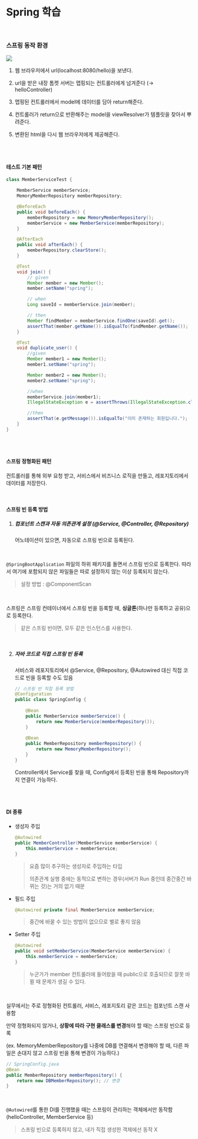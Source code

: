 # Spring 학습

<br>

### 스프링 동작 환경

<img src="https://img1.daumcdn.net/thumb/R1280x0/?scode=mtistory2&fname=https%3A%2F%2Fblog.kakaocdn.net%2Fdn%2FkyRmR%2Fbtq0Pb0TT5T%2FeHQeLobMIiT2rk3kIfMg30%2Fimg.png">

1. 웹 브라우저에서 url(localhost:8080/hello)을 보낸다.

2. url을 받은 내장 톰켓 서버는 맵핑되는 컨트롤러에게 넘겨준다 (→ helloController)

3. 맵핑된 컨트롤러에서 model에 데이터를 담아 return해준다.

4. 컨트롤러가 return으로 반환해주는 model을 viewResolver가 템플릿을 찾아서 뿌려준다.

5. 변환된 html을 다시 웹 브라우저에게 제공해준다.

<br>

<br>

#### 테스트 기본 패턴

```java
class MemberServiceTest {

    MemberService memberService;
    MemoryMemberRepository memberRepository;

    @BeforeEach
    public void beforeEach() {
        memberRepository = new MemoryMemberRepository();
        memberService = new MemberService(memberRepository);
    }

    @AfterEach
    public void afterEach() {
        memberRepository.clearStore();
    }

    @Test
    void join() {
        // given
        Member member = new Member();
        member.setName("spring");

        // when
        Long saveId = memberService.join(member);

        // then
        Member findMember = memberService.findOne(saveId).get();
        assertThat(member.getName()).isEqualTo(findMember.getName());
    }

    @Test
    void duplicate_user() {
        //given
        Member member1 = new Member();
        member1.setName("spring");

        Member member2 = new Member();
        member2.setName("spring");

        //when
        memberService.join(member1);
        IllegalStateException e = assertThrows(IllegalStateException.class, () -> memberService.join(member2));

        //then
        assertThat(e.getMessage()).isEqualTo("이미 존재하는 회원입니다.");
    }
}
```

<br>

<br>

#### 스프링 정형화된 패턴

컨트롤러를 통해 외부 요청 받고, 서비스에서 비즈니스 로직을 만들고, 레포지토리에서 데이터를 저장한다.

<br>

#### 스프링 빈 등록 방법

1. ##### 컴포넌트 스캔과 자동 의존관계 설정 (@Service, @Controller, @Repository)

   어노테이션이 있으면, 자동으로 스프링 빈으로 등록된다.

<br>

`@SpringBootApplication` 파일의 하위 패키지를 돌면서 스프링 빈으로 등록한다. 따라서 여기에 포함되지 않은 파일들은 따로 설정하지 않는 이상 등록되지 않는다.

> 설정 방법 : @ComponentScan

<br>

스프링은 스프링 컨테이너에서 스프링 빈을 등록할 때, **싱글톤**(하나만 등록하고 공유)으로 등록한다.

> 같은 스프링 빈이면, 모두 같은 인스턴스를 사용한다.

<br>

2. ##### 자바 코드로 직접 스프링 빈 등록

   서비스와 레포지토리에서 @Service, @Repository, @Autowired 대신 직접 코드로 빈을 등록할 수도 있음

   ```java
   // 스프링 빈 직접 등록 방법
   @Configuration
   public class SpringConfig {
       
       @Bean
       public MemberService memberService() {
           return new MemberService(memberRepository());
       }
       
       @Bean
       public MemberRepository memberRepository() {
           return new MemoryMemberRepository();
       }
   }
   ```

   Controller에서 Service를 찾을 때, Config에서 등록된 빈을 통해 Repository까지 연결이 가능하다.

<br>

<br>

#### DI 종류

- 생성자 주입

  ```java
  @Autowired
  public MemberController(MemberService memberService) {
      this.memberService = memberService;
  }
  ```

  > 요즘 많이 추구하는 생성자로 주입하는 타입
  >
  > 의존관계 실행 중에는 동적으로 변하는 경우(서버가 Run 중인데 중간중간 바뀌는 것)는 거의 없기 때문

- 필드 주입

  ```java
  @Autowired private final MemberService memberService;
  ```

  > 중간에 바꿀 수 있는 방법이 없으므로 별로 좋지 않음

- Setter 주입

  ```java
  @Autowired
  public void setMemberService(MemberService memberService) {
      this.memberService = memberService;
  }
  ```

  > 누군가가 member 컨트롤러에 들어왔을 때 public으로 호출되므로 잘못 바뀔 때 문제가 생길 수 있다.

<br>

실무에서는 주로 정형화된 컨트롤러, 서비스, 레포지토리 같은 코드는 컴포넌트 스캔 사용함

만약 정형화되지 않거나, **상황에 따라 구현 클래스를 변경**해야 할 때는 스프링 빈으로 등록

(ex. MemoryMemberRepository를 나중에 DB를 연결해서 변경해야 할 때, 다른 파일은 손대지 않고 스프링 빈을 통해 변경이 가능하다.)

```java
// SpringConfig.java
@Bean
public MemberRepository memberRepository() {
    return new DBMemberRepository(); // 변경
}
```

<br>

`@Autowired`를 통한 DI를 진행했을 때는 스프링이 관리하는 객체에서만 동작함 (helloController, MemberService 등)

> 스프링 빈으로 등록하지 않고, 내가 직접 생성한 객체에선 동작 X

